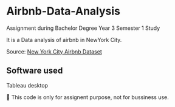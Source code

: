 # Airbnb-Data-Analysis
Assignment during Bachelor Degree Year 3 Semester 1 Study

It is a Data analysis of airbnb in NewYork City. 

Source: [New York City Airbnb Dataset](https://www.kaggle.com/dgomonov/new-york-city-airbnb-open-data)

## Software used
Tableau desktop

📙 This code is only for assignent purpose, not for bussiness use.
